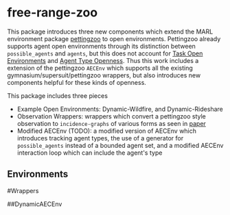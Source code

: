 # free-range-zoo

This package introduces three new components which extend the MARL environment package [pettingzoo](https://github.com/Farama-Foundation/PettingZoo)  to open environments. Pettingzoo already supports agent open environments through its distinction between `possible_agents` and `agents`, but this does not account for [Task Open Environments]() and [Agent Type Openness](). Thus this work includes a extension of the pettingzoo `AECEnv` which supports all the existing gymnasium/supersuit/pettingzoo wrappers, but also introduces new components helpful for these kinds of openness. 

This package includes three pieces
- Example Open Environments: Dynamic-Wildfire, and Dynamic-Rideshare
- Observation Wrappers: wrappers which convert a pettingzoo style observation to `incidence-graphs` of various forms as seen in [paper]()
- Modified AECEnv (TODO): a modified version of AECEnv which introduces tracking agent types, the use of a generator for `possible_agents` instead of a bounded agent set, and a modified AECEnv interaction loop which can include the agent's type

## Environments



#Wrappers



##DynamicAECEnv
